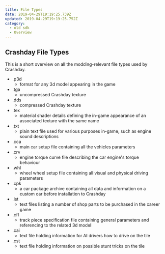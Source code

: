 ```yaml
---
title: File Types
date: 2019-04-29T19:19:25.739Z
updated: 2019-04-29T19:19:25.752Z
category:
  - old sdk
  - Overview
---
```

## **Crashday File Types**

This is a short overview on all the modding-relevant file types used by Crashday.

* .p3d
  * format for any 3d model appearing in the game
* .tga
  * uncompressed Crashday texture
* .dds
  * compressed Crashday texture
* .tex
  * material shader details defining the in-game appearance of an associated texture with the same name
* .txt
  * plain text file used for various purposes in-game, such as engine sound descriptions
* .cca
  * main car setup file containing all the vehicles parameters
* .crv
  * engine torque curve file describing the car engine's torque behaviour
* .whl
  * wheel wheel setup file containing all visual and physical driving parameters 
* .cpk
  * a car package archive containing all data and information on a custom car before installation to Crashday
* .lst
  * text files listing a number of shop parts to be purchased in the career game 
* .cfl
  * track piece specification file containing general parameters and referencing to the related 3d model
* .cai
  * text file holding information for AI drivers how to drive on the tile
* .cst
  * text file holding information on possible stunt tricks on the tile
